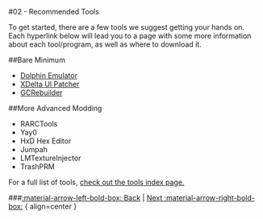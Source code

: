 #02 - Recommended Tools

To get started, there are a few tools we suggest getting your hands on. Each hyperlink below will lead you to a page with some more information about each tool/program, as well as where to download it.

##Bare Minimum
- [Dolphin Emulator](https://www.lbmwiki.net/tools/dolphin)
- [XDelta UI Patcher](https://www.lbmwiki.net/tools/xdeltaUI)
- [GCRebuilder](https://www.lbmwiki.net/tools/GCR)

##More Advanced Modding
- RARCTools
- Yay0
- HxD Hex Editor
- Jumpah
- LMTextureInjector
- TrashPRM

For a full list of tools, [check out the tools index page.](https://www.lbmwiki.net/index_tools)

###[:material-arrow-left-bold-box: Back](01_Patches.md) | [Next :material-arrow-right-bold-box:](03_Root_Extraction.md) { align=center }